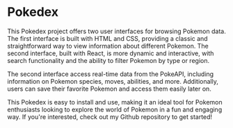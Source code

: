 # Pokedex

This Pokedex project offers two user interfaces for browsing Pokemon data. The first interface is built with HTML and CSS, providing a classic and straightforward way to view information about different Pokemon. The second interface, built with React, is more dynamic and interactive, with search functionality and the ability to filter Pokemon by type or region.

The second interface access real-time data from the PokeAPI, including information on Pokemon species, moves, abilities, and more. Additionally, users can save their favorite Pokemon and access them easily later on.

This Pokedex is easy to install and use, making it an ideal tool for Pokemon enthusiasts looking to explore the world of Pokemon in a fun and engaging way. If you're interested, check out my Github repository to get started!
